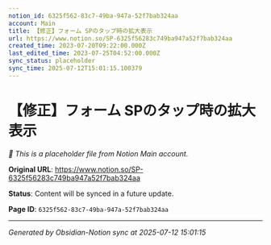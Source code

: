 ```yaml
---
notion_id: 6325f562-83c7-49ba-947a-52f7bab324aa
account: Main
title: 【修正】フォーム SPのタップ時の拡大表示
url: https://www.notion.so/SP-6325f56283c749ba947a52f7bab324aa
created_time: 2023-07-20T09:22:00.000Z
last_edited_time: 2023-07-25T04:52:00.000Z
sync_status: placeholder
sync_time: 2025-07-12T15:01:15.100379
---
```


# 【修正】フォーム SPのタップ時の拡大表示

*🔄 This is a placeholder file from Notion Main account.*

**Original URL**: https://www.notion.so/SP-6325f56283c749ba947a52f7bab324aa

**Status**: Content will be synced in a future update.

**Page ID**: `6325f562-83c7-49ba-947a-52f7bab324aa`

---

*Generated by Obsidian-Notion sync at 2025-07-12 15:01:15*
